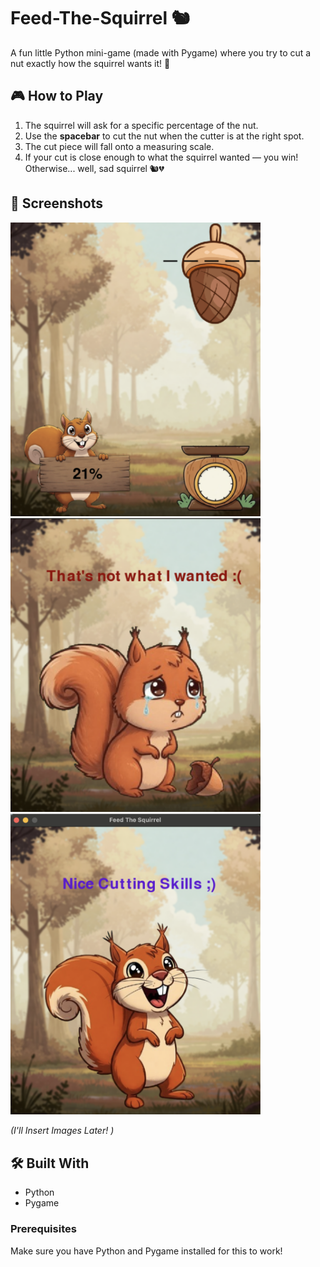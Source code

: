# Feed-The-Squirrel 🐿️
A fun little Python mini-game (made with Pygame) where you try to cut a nut exactly how the squirrel wants it! 🎯


## 🎮 How to Play
1. The squirrel will ask for a specific percentage of the nut.
2. Use the **spacebar** to cut the nut when the cutter is at the right spot.
3. The cut piece will fall onto a measuring scale.
4. If your cut is close enough to what the squirrel wanted — you win! Otherwise... well, sad squirrel 🐿️💔


## 📸 Screenshots
<img src="Gameplay_Images/feed_the_squirrel_trial.png" width="400">
<img src="Gameplay_Images/feed_the_squirrel_trial_2.png" width="400">
<img src="Gameplay_Images/feed_the_squirrel_trial_3.png" width="400">

*(I'll Insert Images Later! )*


## 🛠️ Built With
- Python
- Pygame


### Prerequisites
Make sure you have Python and Pygame installed for this to work!

